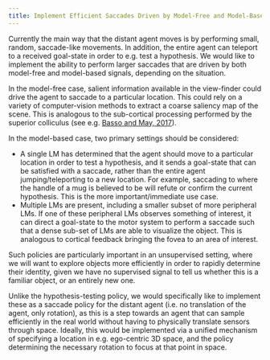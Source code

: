 ```yaml
---
title: Implement Efficient Saccades Driven by Model-Free and Model-Based Signals
---
```


Currently the main way that the distant agent moves is by performing small, random, saccade-like movements. In addition, the entire agent can teleport to a received goal-state in order to e.g. test a hypothesis. We would like to implement the ability to perform larger saccades that are driven by both model-free and model-based signals, depending on the situation.

In the model-free case, salient information available in the view-finder could drive the agent to saccade to a particular location. This could rely on a variety of computer-vision methods to extract a coarse saliency map of the scene. This is analogous to the sub-cortical processing performed by the superior colliculus (see e.g. [Basso and May, 2017](https://www.annualreviews.org/content/journals/10.1146/annurev-vision-102016-061234)).

In the model-based case, two primary settings should be considered:
- A single LM has determined that the agent should move to a particular location in order to test a hypothesis, and it sends a goal-state that can be satisfied with a saccade, rather than the entire agent jumping/teleporting to a new location. For example, saccading to where the handle of a mug is believed to be will refute or confirm the current hypothesis. This is the more important/immediate use case.
- Multiple LMs are present, including a smaller subset of more peripheral LMs. If one of these peripheral LMs observes something of interest, it can direct a goal-state to the motor system to perform a saccade such that a dense sub-set of LMs are able to visualize the object. This is analogous to cortical feedback bringing the fovea to an area of interest.

Such policies are particularly important in an unsupervised setting, where we will want to explore objects more efficiently in order to rapidly determine their identity, given we have no supervised signal to tell us whether this is a familiar object, or an entirely new one.

Unlike the hypothesis-testing policy, we would specifically like to implement these as a saccade policy for the distant agent (i.e. no translation of the agent, only rotation), as this is a step towards an agent that can sample efficiently in the real world without having to physically translate sensors through space. Ideally, this would be implemented via a unified mechanism of specifying a location in e.g. ego-centric 3D space, and the policy determining the necessary rotation to focus at that point in space.


